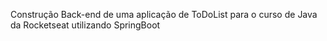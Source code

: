 Construção Back-end de uma aplicação de ToDoList para o curso de Java da Rocketseat utilizando SpringBoot
